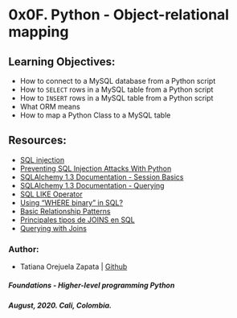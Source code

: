 # 0x0F. Python - Object-relational mapping

## Learning Objectives:
* How to connect to a MySQL database from a Python script
* How to `SELECT` rows in a MySQL table from a Python script
* How to `INSERT` rows in a MySQL table from a Python script
* What ORM means
* How to map a Python Class to a MySQL table

## Resources:
* [SQL injection](https://en.wikipedia.org/wiki/SQL_injection)
* [Preventing SQL Injection Attacks With Python](https://realpython.com/prevent-python-sql-injection/#exploiting-query-parameters-with-python-sql-injection)
* [SQLAlchemy 1.3 Documentation - Session Basics](https://docs.sqlalchemy.org/en/13/orm/session_basics.html)
* [SQLAlchemy 1.3 Documentation - Querying](https://docs.sqlalchemy.org/en/13/orm/tutorial.html)
* [SQL LIKE Operator](https://www.w3schools.com/sql/sql_like.asp)
* [Using “WHERE binary” in SQL?](https://www.tutorialspoint.com/using-where-binary-in-sql)
* [Basic Relationship Patterns](https://docs.sqlalchemy.org/en/13/orm/basic_relationships.html)
* [Principales tipos de JOINS en SQL](https://diego.com.es/principales-tipos-de-joins-en-sql)
* [Querying with Joins](https://docs.sqlalchemy.org/en/13/orm/tutorial.html)

### Author:
* Tatiana Orejuela Zapata | [Github](https://github.com/tatsOre)

##### Foundations - Higher-level programming  Python
##### August, 2020. Cali, Colombia.